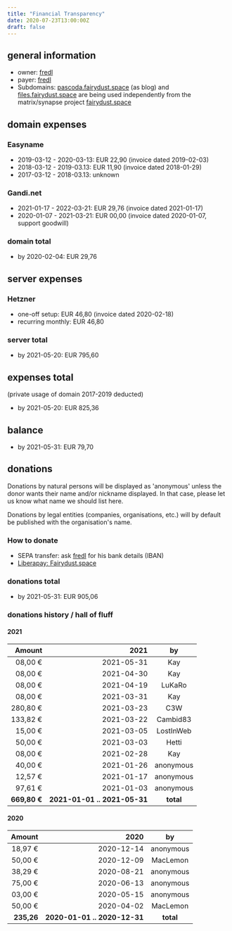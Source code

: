 ```yaml
---
title: "Financial Transparency"
date: 2020-07-23T13:00:00Z
draft: false
---
```


## general information

- owner: [fredl](https://matrix.to/#/@fredl:fairydust.space)
- payer: [fredl](https://matrix.to/#/@fredl:fairydust.space)
- Subdomains: [pascoda.fairydust.space](https://pascoda.fairydust.space/) (as blog) and [files.fairydust.space](https://files.fairydust.space/) are being used independently from the matrix/synapse project [fairydust.space](https://fairydust.space)

## domain expenses

### Easyname

- 2019-03-12 - 2020-03-13: EUR 22,90 (invoice dated 2019-02-03)
- 2018-03-12 - 2019-03.13: EUR 11,90 (invoice dated 2018-01-29)
- 2017-03-12 - 2018-03.13: unknown

### Gandi.net

- 2021-01-17 - 2022-03-21: EUR 29,76 (invoice dated 2021-01-17)
- 2020-01-07 - 2021-03-21: EUR 00,00 (invoice dated 2020-01-07, support goodwill)

### domain total

- by 2020-02-04: EUR 29,76

## server expenses

### Hetzner

- one-off setup: EUR 46,80 (invoice dated 2020-02-18)
- recurring monthly: EUR 46,80

### server total

- by 2021-05-20: EUR 795,60

## expenses total

(private usage of domain 2017-2019 deducted)

- by 2021-05-20: EUR 825,36

## balance

- by 2021-05-31: EUR 79,70

## donations

Donations by natural persons will be displayed as 'anonymous' unless the donor wants their name and/or nickname displayed. In that case, please let us know what name we should list here.

Donations by legal entities (companies, organisations, etc.) will by default be published with the organisation's name.

### How to donate

- SEPA transfer: ask [fredl](https://matrix.to/#/@fredl:fairydust.space) for his bank details (IBAN)
- [Liberapay: Fairydust.space](https://liberapay.com/fairydust.space/)
### donations total
- by 2021-05-31: EUR 905,06

### donations history / hall of fluff

#### 2021

| Amount  |       2021 |     by    |
| ---:    |     -----: |     :--:  |
| 08,00 € | 2021-05-31 | Kay       |
| 08,00 € | 2021-04-30 | Kay       |
| 08,00 € | 2021-04-19 | LuKaRo    |
| 08,00 € | 2021-03-31 | Kay       |
| 280,80 € | 2021-03-23 | C3W      |
| 133,82 € | 2021-03-22 | Cambid83 |
| 15,00 € | 2021-03-05 | LostInWeb |
| 50,00 € | 2021-03-03 | Hetti     |
| 08,00 € | 2021-02-28 | Kay       |
| 40,00 € | 2021-01-26 | anonymous |
| 12,57 € | 2021-01-17 | anonymous |
| 97,61 € | 2021-01-03 | anonymous |
| __669,80 €__ | __2021-01-01 .. 2021-05-31__ | __total__ |

#### 2020

| Amount  |       2020 |     by    |
| ---:    |     -----: |     :--:  |
| 18,97 € | 2020-12-14 | anonymous |
| 50,00 € | 2020-12-09 | MacLemon |
| 38,29 € | 2020-08-21 | anonymous |
| 75,00 € | 2020-06-13 | anonymous |
| 03,00 € | 2020-05-15 | anonymous |
| 50,00 € | 2020-04-02 | MacLemon  |
| __235,26__ | __2020-01-01 .. 2020-12-31__ | __total__ |
